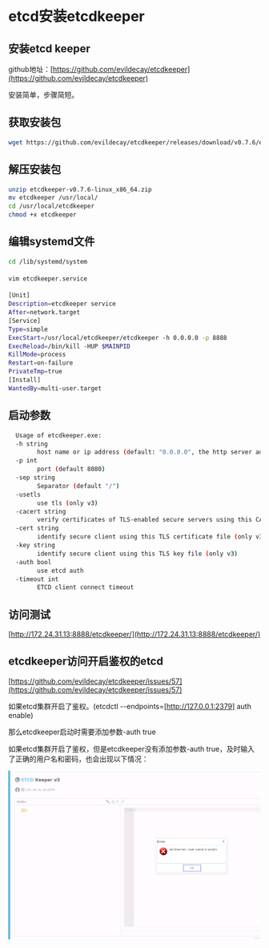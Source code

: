 # etcd安装etcdkeeper

## 安装etcd keeper

github地址：[https://github.com/evildecay/etcdkeeper](https://github.com/evildecay/etcdkeeper)

安装简单，步骤简短。

## 获取安装包

```bash
wget https://github.com/evildecay/etcdkeeper/releases/download/v0.7.6/etcdkeeper-v0.7.6-linux_x86_64.zip
```

## 解压安装包

```bash
unzip etcdkeeper-v0.7.6-linux_x86_64.zip 
mv etcdkeeper /usr/local/ 
cd /usr/local/etcdkeeper 
chmod +x etcdkeeper
```

## 编辑systemd文件

```bash
cd /lib/systemd/system

vim etcdkeeper.service
 
[Unit]
Description=etcdkeeper service
After=network.target
[Service]
Type=simple
ExecStart=/usr/local/etcdkeeper/etcdkeeper -h 0.0.0.0 -p 8888
ExecReload=/bin/kill -HUP $MAINPID
KillMode=process
Restart=on-failure
PrivateTmp=true
[Install]
WantedBy=multi-user.target
```

## 启动参数

```bash
  Usage of etcdkeeper.exe:
  -h string
        host name or ip address (default: "0.0.0.0", the http server addreess, not etcd address)
  -p int
        port (default 8080)
  -sep string
        Separator (default "/")
  -usetls
        use tls (only v3)
  -cacert string
        verify certificates of TLS-enabled secure servers using this CA bundle (only v3)
  -cert string
        identify secure client using this TLS certificate file (only v3)
  -key string
        identify secure client using this TLS key file (only v3)
  -auth bool
        use etcd auth
  -timeout int
        ETCD client connect timeout
```

## 访问测试

[http://172.24.31.13:8888/etcdkeeper/](http://172.24.31.13:8888/etcdkeeper/)

## etcdkeeper访问开启鉴权的etcd

[https://github.com/evildecay/etcdkeeper/issues/57](https://github.com/evildecay/etcdkeeper/issues/57)

如果etcd集群开启了鉴权。(etcdctl --endpoints=[http://127.0.0.1:2379] auth enable)

那么etcdkeeper启动时需要添加参数-auth true

如果etcd集群开启了鉴权，但是etcdkeeper没有添加参数-auth true，及时输入了正确的用户名和密码，也会出现以下情况：

![image-20221213143732244](etcd安装etcdkeeper.assets/image-20221213143732244.png)
